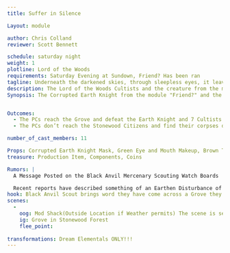 ```yaml
---
title: Suffer in Silence

Layout: module

author: Chris Colland
reviewer: Scott Bennett

schedule: saturday night
weight: 1
plotline: Lord of the Woods
requirements: Saturday Evening at Sundown, Friend? Has been ran
tagline: Underneath the darkened skies, through sleepless eyes, it leaves me wanting! 
description: The Lord of the Woods Cultists and the creature from the module "Friend?" have captured a few Stonewood Townsfolk and plan to make a Blood Sacrifice to the Lord of the Woods in a Grove. 
Synopsis: The Corrupted Earth Knight from the module "Friend?" and the Lord of the Woods Cultists are attempting to preform a Dream Harvesting and Blood Sacrifice to the Lord of the Woods. The Dream Harvestings give the Lord of the Woods more power and the Blood Sacrifices give the Lord of the Woods a strong corporeal shell on this physical plane of existence. They have captured 3 Stonewood Citizens that will be harvested and then sacrificed if they are not saved in time. Upon receiving the message at the tavern, the PCs have 30 minutes to reach and rescue the Stonewood Citizens or find their bodies drained of essence and life. Even if the citizens are saved they CANNOT be awakened from their Dream Coma, they are stuck in a state between life and dream almost death-like. If they are awakened with an Awaken spell or Elixir they will suffer a “seizure” and require a life spell. Only a Dream Elemental or the Lord of the Woods can bring them out of this state if the Ritual is interrupted like it was, this is the “backlash” that the sacrifies suffer from the ritual being interrupted.


Outcomes:
  - The PCs reach the Grove and defeat the Earth Knight and 7 Cultists within 30 minutes and recuse the Stonewood Citizens, but find they are locked in a “Dream Coma”
  - The PCs don’t reach the Stonewood Citizens and find their corpses drained of blood and essence OR they fail to defeat the Earth Knight and Cultist in the time and the Lord of the Woods reaps them from an Ethereal state of their dream energy leaving them drained of all but life essentially like a zombie

number_of_cast_members: 11

Props: Corrupted Earth Knight Mask, Green Eye and Mouth Makeup, Brown Tabard, Vines, Lord of the Woods Cultist Costuming, Commons Clothing
treasure: Production Item, Components, Coins

Rumors: |
  A Message Posted on the Black Anvil Mercenary Scouting Watch Boards

  Recent reports have described something of an Earthen Disturbance of sorts stomping through our woods. Some large humanoid covered in Vines has been stalking the woods near Stonewood. It seems like an Earth Elemental for all intents and purposes but he doesn’t respond or say anything other than muttering “Feed my Dreams…..” A few scouts have tried to engage him and it went less than ideal so be careful of this creature till we know more. He doesn’t seem overly hostile but he seems set on one purpose very intently
hook: Black Anvil Scout brings word they have come across a Grove they saw the Lord of the Woods Cultist about to preform some kind of sacrifice in
scenes: 
  - 
    oog: Mod Shack(Outside Location if Weather permits) The scene is set with the 3 “sacrifices” laying in a Triangle in the middle of the Cultists who are standing around them with their heads down humming to themselves and playing drums. The Earth Knight appears to be the leader of this ritual and is groaning some form of chant. 
    ig: Grove in Stonewood Forest
    flee_point: 
    
transformations: Dream Elementals ONLY!!!
---
```

